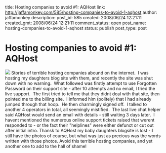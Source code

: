 title: Hosting companies to avoid #1: AQHost
link: http://jaffamonkey.com/585/hosting-companies-to-avoid-1-aqhost
author: jaffamonkey
description: 
post_id: 585
created: 2008/06/24 12:21:11
created_gmt: 2008/06/24 12:21:11
comment_status: open
post_name: hosting-companies-to-avoid-1-aqhost
status: publish
post_type: post

# Hosting companies to avoid #1: AQHost

![](http://aqhost.com/images/aqlogo.gif) Stories of terrible hosting companies abound on the internet.  I was hosting my daughters blog site with them, and recently the site was shut down with no warning.  What followed was firstly attempt to use Forgotten Password on their support site - after 10 attempts and no email, I tried the live support.  The first tried to tell me that they didnt deal with that site, then pointed me to the billing site.  I informed him (politely) that I had already jumped through that hoop.  He then charmingly signed off.  I talked to another 4 operators in total, all seemingly mistified.  The last live chat helper said AQHost would send an email with details - still waiting 3 days later.  I havent mentioned the numerous online support tickets raised that werent responded to - or the fact their "helplines" were either defunct or cut out after initial intro. Thansk to AQHost my baby daughters blogsite is lost - I still have the photos of course, but what was just as precious was the words written with those photos. Avoid this terrible hosting companies, and yet another one to add to the hall of shame!